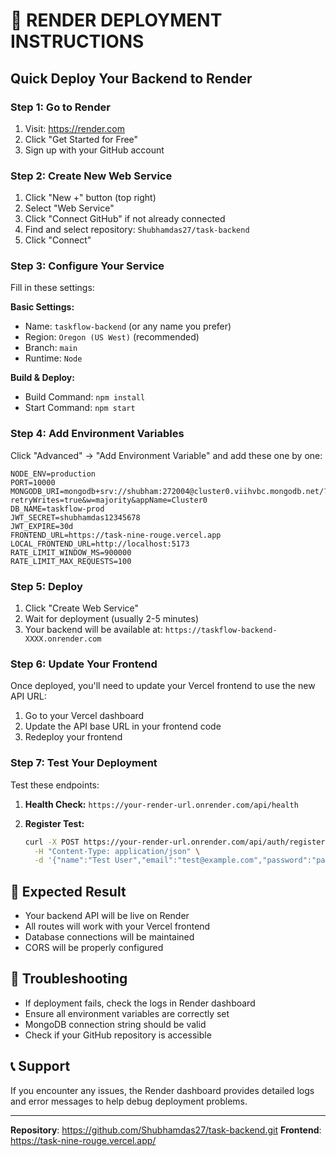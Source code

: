 # 🚀 RENDER DEPLOYMENT INSTRUCTIONS

## Quick Deploy Your Backend to Render

### Step 1: Go to Render
1. Visit: https://render.com
2. Click "Get Started for Free"
3. Sign up with your GitHub account

### Step 2: Create New Web Service
1. Click "New +" button (top right)
2. Select "Web Service"
3. Click "Connect GitHub" if not already connected
4. Find and select repository: `Shubhamdas27/task-backend`
5. Click "Connect"

### Step 3: Configure Your Service
Fill in these settings:

**Basic Settings:**
- Name: `taskflow-backend` (or any name you prefer)
- Region: `Oregon (US West)` (recommended)
- Branch: `main`
- Runtime: `Node`

**Build & Deploy:**
- Build Command: `npm install`
- Start Command: `npm start`

### Step 4: Add Environment Variables
Click "Advanced" → "Add Environment Variable" and add these one by one:

```
NODE_ENV=production
PORT=10000
MONGODB_URI=mongodb+srv://shubham:272004@cluster0.viihvbc.mongodb.net/?retryWrites=true&w=majority&appName=Cluster0
DB_NAME=taskflow-prod
JWT_SECRET=shubhamdas12345678
JWT_EXPIRE=30d
FRONTEND_URL=https://task-nine-rouge.vercel.app
LOCAL_FRONTEND_URL=http://localhost:5173
RATE_LIMIT_WINDOW_MS=900000
RATE_LIMIT_MAX_REQUESTS=100
```

### Step 5: Deploy
1. Click "Create Web Service"
2. Wait for deployment (usually 2-5 minutes)
3. Your backend will be available at: `https://taskflow-backend-XXXX.onrender.com`

### Step 6: Update Your Frontend
Once deployed, you'll need to update your Vercel frontend to use the new API URL:

1. Go to your Vercel dashboard
2. Update the API base URL in your frontend code
3. Redeploy your frontend

### Step 7: Test Your Deployment
Test these endpoints:

1. **Health Check:**
   `https://your-render-url.onrender.com/api/health`

2. **Register Test:**
   ```bash
   curl -X POST https://your-render-url.onrender.com/api/auth/register \
     -H "Content-Type: application/json" \
     -d '{"name":"Test User","email":"test@example.com","password":"password123"}'
   ```

## 🎯 Expected Result
- Your backend API will be live on Render
- All routes will work with your Vercel frontend
- Database connections will be maintained
- CORS will be properly configured

## 🔧 Troubleshooting
- If deployment fails, check the logs in Render dashboard
- Ensure all environment variables are correctly set
- MongoDB connection string should be valid
- Check if your GitHub repository is accessible

## 📞 Support
If you encounter any issues, the Render dashboard provides detailed logs and error messages to help debug deployment problems.

---
**Repository**: https://github.com/Shubhamdas27/task-backend.git
**Frontend**: https://task-nine-rouge.vercel.app/